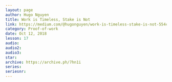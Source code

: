 ```yaml
---
layout: page
author: Hugo Nguyen
title: Work is Timeless, Stake is Not
link: https://medium.com/@hugonguyen/work-is-timeless-stake-is-not-554c4450ce18
category: Proof-of-work
date: Oct 12, 2018
lesson: 17
audio: 
audio2: 
audio3: 
star: 
archive: https://archive.ph/7hn1i
series: 
seriesnr: 
---
```

